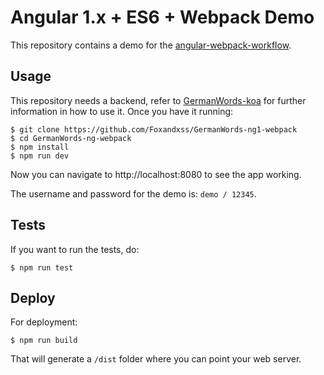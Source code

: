 # Angular 1.x + ES6 + Webpack Demo

This repository contains a demo for the [angular-webpack-workflow](https://github.com/Foxandxss/angular-webpack-workflow).

## Usage

This repository needs a backend, refer to [GermanWords-koa](https://github.com/angular-tips/GermanWords-backend-koa) for further information in how to use it. Once you have it running:

```shell
$ git clone https://github.com/Foxandxss/GermanWords-ng1-webpack
$ cd GermanWords-ng-webpack
$ npm install
$ npm run dev
```

Now you can navigate to http://localhost:8080 to see the app working.

The username and password for the demo is: `demo / 12345`.

## Tests

If you want to run the tests, do:

```shell
$ npm run test
```

## Deploy

For deployment:

```shell
$ npm run build
```

That will generate a `/dist` folder where you can point your web server.